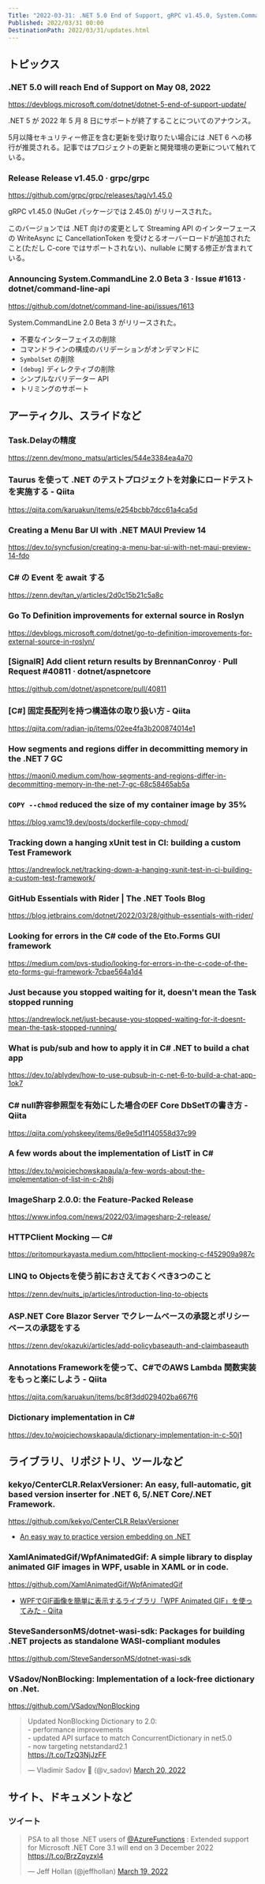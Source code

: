 ```yaml
---
Title: "2022-03-31: .NET 5.0 End of Support, gRPC v1.45.0, System.CommandLine 2.0 Beta 3"
Published: 2022/03/31 00:00
DestinationPath: 2022/03/31/updates.html
---
```

<!--
# yyyy-MM-dd
## 主なトピックス
## ヘッドライン
## アーティクル、スライドなど
## ライブラリ、リポジトリ、ツールなど
## サイト、ドキュメントなど
### ツイート
## Deep Dive
-->

## トピックス

### .NET 5.0 will reach End of Support on May 08, 2022
https://devblogs.microsoft.com/dotnet/dotnet-5-end-of-support-update/

.NET 5 が 2022 年 5 月 8 日にサポートが終了することについてのアナウンス。

5月以降セキュリティー修正を含む更新を受け取りたい場合には .NET 6 への移行が推奨される。記事ではプロジェクトの更新と開発環境の更新について触れている。

### Release Release v1.45.0 · grpc/grpc
https://github.com/grpc/grpc/releases/tag/v1.45.0

gRPC v1.45.0 (NuGet パッケージでは 2.45.0) がリリースされた。

このバージョンでは .NET 向けの変更として Streaming API のインターフェースの WriteAsync に CancellationToken を受けとるオーバーロードが追加されたこと(ただし C-core ではサポートされない)、nullable に関する修正が含まれている。

### Announcing System.CommandLine 2.0 Beta 3 · Issue #1613 · dotnet/command-line-api
https://github.com/dotnet/command-line-api/issues/1613

System.CommandLine 2.0 Beta 3 がリリースされた。

- 不要なインターフェイスの削除
- コマンドラインの構成のバリデーションがオンデマンドに
- `SymbolSet` の削除
- `[debug]` ディレクティブの削除
- シンプルなバリデーター API
- トリミングのサポート

## アーティクル、スライドなど
### Task.Delayの精度
https://zenn.dev/mono_matsu/articles/544e3384ea4a70

### Taurus を使って .NET のテストプロジェクトを対象にロードテストを実施する - Qiita
https://qiita.com/karuakun/items/e254bcbb7dcc61a4ca5d

### Creating a Menu Bar UI with .NET MAUI Preview 14
https://dev.to/syncfusion/creating-a-menu-bar-ui-with-net-maui-preview-14-fdo

### C# の Event を await する
https://zenn.dev/tan_y/articles/2d0c15b21c5a8c

### Go To Definition improvements for external source in Roslyn
https://devblogs.microsoft.com/dotnet/go-to-definition-improvements-for-external-source-in-roslyn/

### [SignalR] Add client return results by BrennanConroy · Pull Request #40811 · dotnet/aspnetcore
https://github.com/dotnet/aspnetcore/pull/40811

### [C#] 固定長配列を持つ構造体の取り扱い方 - Qiita
https://qiita.com/radian-jp/items/02ee4fa3b200874014e1

### How segments and regions differ in decommitting memory in the .NET 7 GC
https://maoni0.medium.com/how-segments-and-regions-differ-in-decommitting-memory-in-the-net-7-gc-68c58465ab5a

### `COPY --chmod` reduced the size of my container image by 35%
https://blog.vamc19.dev/posts/dockerfile-copy-chmod/

### Tracking down a hanging xUnit test in CI: building a custom Test Framework
https://andrewlock.net/tracking-down-a-hanging-xunit-test-in-ci-building-a-custom-test-framework/

### GitHub Essentials with Rider | The .NET Tools Blog
https://blog.jetbrains.com/dotnet/2022/03/28/github-essentials-with-rider/

### Looking for errors in the C# code of the Eto.Forms GUI framework
https://medium.com/pvs-studio/looking-for-errors-in-the-c-code-of-the-eto-forms-gui-framework-7cbae564a1d4

### Just because you stopped waiting for it, doesn't mean the Task stopped running
https://andrewlock.net/just-because-you-stopped-waiting-for-it-doesnt-mean-the-task-stopped-running/

### What is pub/sub and how to apply it in C# .NET to build a chat app
https://dev.to/ablydev/how-to-use-pubsub-in-c-net-6-to-build-a-chat-app-1ok7

### C# null許容参照型を有効にした場合のEF Core DbSetTの書き方 - Qiita
https://qiita.com/yohskeey/items/6e9e5d1f140558d37c99

### A few words about the implementation of ListT in C#
https://dev.to/wojciechowskapaula/a-few-words-about-the-implementation-of-list-in-c-2h8j

### ImageSharp 2.0.0: the Feature-Packed Release
https://www.infoq.com/news/2022/03/imagesharp-2-release/

### HTTPClient Mocking — C#
https://pritompurkayasta.medium.com/httpclient-mocking-c-f452909a987c

### LINQ to Objectsを使う前におさえておくべき3つのこと
https://zenn.dev/nuits_jp/articles/introduction-linq-to-objects

### ASP.NET Core Blazor Server でクレームベースの承認とポリシーベースの承認をする
https://zenn.dev/okazuki/articles/add-policybaseauth-and-claimbaseauth

### Annotations Frameworkを使って、C#でのAWS Lambda 関数実装をもっと楽にしよう - Qiita
https://qiita.com/karuakun/items/bc8f3dd029402ba667f6

### Dictionary implementation in C#
https://dev.to/wojciechowskapaula/dictionary-implementation-in-c-50j1

## ライブラリ、リポジトリ、ツールなど

### kekyo/CenterCLR.RelaxVersioner: An easy, full-automatic, git based version inserter for .NET 6, 5/.NET Core/.NET Framework.
https://github.com/kekyo/CenterCLR.RelaxVersioner

- [An easy way to practice version embedding on .NET](https://dev.to/kozy_kekyo/an-easy-way-to-practice-version-embedding-on-net-45h8)

### XamlAnimatedGif/WpfAnimatedGif: A simple library to display animated GIF images in WPF, usable in XAML or in code.
https://github.com/XamlAnimatedGif/WpfAnimatedGif

- [WPFでGIF画像を簡単に表示するライブラリ「WPF Animated GIF」を使ってみた - Qiita](https://qiita.com/tat_tt/items/fc04ccbcbba7a5135ce7)

### SteveSandersonMS/dotnet-wasi-sdk: Packages for building .NET projects as standalone WASI-compliant modules
https://github.com/SteveSandersonMS/dotnet-wasi-sdk

### VSadov/NonBlocking: Implementation of a lock-free dictionary on .Net.
https://github.com/VSadov/NonBlocking

<!-- https://twitter.com/v_sadov/status/1505580033942822913?s=12 -->
<blockquote class="twitter-tweet"><p lang="en" dir="ltr">Updated NonBlocking Dictionary to 2.0:<br>- performance improvements<br>- updated API surface to match ConcurrentDictionary in net5.0<br>- now targeting netstandard2.1<br> <a href="https://t.co/TzQ3NjJzFF">https://t.co/TzQ3NjJzFF</a></p>&mdash; Vladimir Sadov 🌻 (@v_sadov) <a href="https://twitter.com/v_sadov/status/1505580033942822913?ref_src=twsrc%5Etfw">March 20, 2022</a></blockquote>
<script async src="https://platform.twitter.com/widgets.js" charset="utf-8"></script>

## サイト、ドキュメントなど
### ツイート

<!-- https://twitter.com/jeffhollan/status/1505215044367265794?s=12 -->
<blockquote class="twitter-tweet"><p lang="en" dir="ltr">PSA to all those .NET users of <a href="https://twitter.com/AzureFunctions?ref_src=twsrc%5Etfw">@AzureFunctions</a> : Extended support for Microsoft .NET Core 3.1 will end on 3 December 2022 <a href="https://t.co/BrzZqyzxl4">https://t.co/BrzZqyzxl4</a></p>&mdash; Jeff Hollan (@jeffhollan) <a href="https://twitter.com/jeffhollan/status/1505215044367265794?ref_src=twsrc%5Etfw">March 19, 2022</a></blockquote>
<script async src="https://platform.twitter.com/widgets.js" charset="utf-8"></script>
